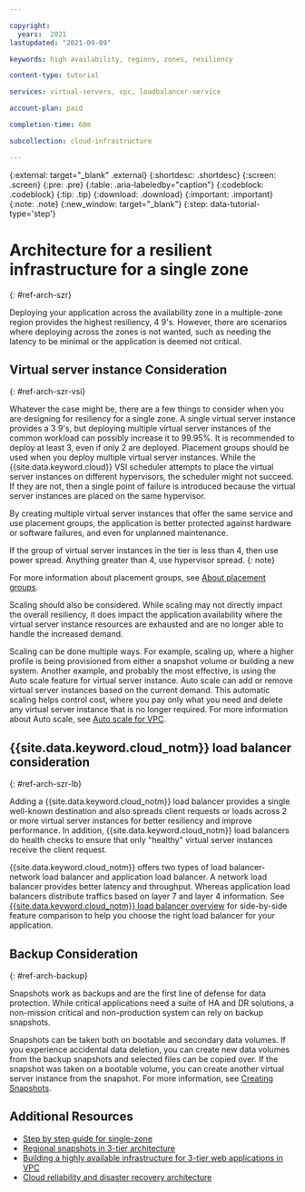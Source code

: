 ```yaml
---

copyright: 
  years:  2021
lastupdated: "2021-09-09"

keywords: high availability, regions, zones, resiliency

content-type: tutorial

services: virtual-servers, vpc, loadbalancer-service

account-plan: paid

completion-time: 60m

subcollection: cloud-infrastructure

---
```


{:external: target="_blank" .external}
{:shortdesc: .shortdesc}
{:screen: .screen}
{:pre: .pre}
{:table: .aria-labeledby="caption"}
{:codeblock: .codeblock}
{:tip: .tip}
{:download: .download}
{:important: .important}
{:note: .note}
{:new_window: target="_blank"}
{:step: data-tutorial-type='step'}

# Architecture for a resilient infrastructure for a single zone
{: #ref-arch-szr}

Deploying your application across the availability zone in a multiple-zone region provides the highest resiliency, 4 9's. However, there are scenarios where deploying across the zones is not wanted, such as needing the latency to be minimal or the application is deemed not critical.

## Virtual server instance Consideration
{: #ref-arch-szr-vsi}

Whatever the case might be, there are a few things to consider when you are designing for resiliency for a single zone. A single virtual server instance provides a 3 9's, but deploying multiple virtual server instances of the common workload can possibly increase it to 99.95%. It is recommended to deploy at least 3, even if only 2 are deployed. Placement groups should be used when you deploy multiple virtual server instances. While the {{site.data.keyword.cloud}} VSI scheduler attempts to place the virtual server instances on different hypervisors, the scheduler might not succeed. If they are not, then a single point of failure is introduced because the virtual server instances are placed on the same hypervisor.

By creating multiple virtual server instances that offer the same service and use placement groups, the application is better protected against hardware or software failures, and even for unplanned maintenance.

If the group of virtual server instances in the tier is less than 4, then use power spread. Anything greater than 4, use hypervisor spread.
{: note}

For more information about placement groups, see [About placement groups](/docs/vpc?topic=vpc-about-placement-groups-for-vpc).

Scaling should also be considered. While scaling may not directly impact the overall resiliency, it does impact the application availability where the virtual server instance resources are exhausted and are no longer able to handle the increased demand.

Scaling can be done multiple ways. For example, scaling up, where a higher profile is being provisioned from either a snapshot volume or building a new system. Another example, and probably the most effective, is using the Auto scale feature for virtual server instance. Auto scale can add or remove virtual server instances based on the current demand. This automatic scaling helps control cost, where you pay only what you need and delete any virtual server instance that is no longer required. For more information about Auto scale, see [Auto scale for VPC](/docs/vpc?topic=vpc-creating-auto-scale-instance-group&interface=ui#auto-scale-vpc).

## {{site.data.keyword.cloud_notm}} load balancer consideration
{: #ref-arch-szr-lb}

Adding a {{site.data.keyword.cloud_notm}} load balancer provides a single well-known destination and also spreads client requests or loads across 2 or more virtual server instances for better resiliency and improve performance. In addition, {{site.data.keyword.cloud_notm}} load balancers do health checks to ensure that only "healthy" virtual server instances receive the client request.

{{site.data.keyword.cloud_notm}} offers two types of load balancer-network load balancer and application load balancer. A network load balancer provides better latency and throughput. Whereas application load balancers distribute traffics based on layer 7 and layer 4 information. See [{{site.data.keyword.cloud_notm}} load balancer overview](/docs/vpc?topic=vpc-nlb-vs-elb) for side-by-side feature comparison to help you choose the right load balancer for your application.

## Backup Consideration
{: #ref-arch-backup}

Snapshots work as backups and are the first line of defense for data protection. While critical applications need a suite of HA and DR solutions, a non-mission critical and non-production system can rely on backup snapshots.

Snapshots can be taken both on bootable and secondary data volumes. If you experience accidental data deletion, you can create new data volumes from the backup snapshots and selected files can be copied over. If the snapshot was taken on a bootable volume, you can create another virtual server instance from the snapshot. For more information, see [Creating Snapshots](/docs/vpc?topic=vpc-snapshots-vpc-create).

## Additional Resources

*  [Step by step guide for single-zone](/docs/cloud-infrastructure?topic=cloud-infrastructure-deploy-n-tier-app-szr)
*  [Regional snapshots in 3-tier architecture](/docs/cloud-infrastructure?topic=cloud-infrastructure-regional-snapshots-3-tier-arch)
*  [Building a highly available infrastructure for 3-tier web applications in VPC](https://cloud.ibm.com/docs/cloud-infrastructure?topic=cloud-infrastructure-ha-3-tier)
*  [Cloud reliability and disaster recovery architecture](https://www.ibm.com/cloud/architecture/architectures/resilience/)





